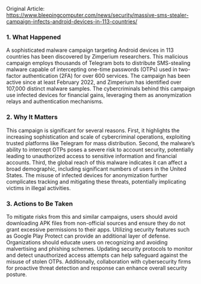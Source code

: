 Original Article: https://www.bleepingcomputer.com/news/security/massive-sms-stealer-campaign-infects-android-devices-in-113-countries/

### 1. What Happened

A sophisticated malware campaign targeting Android devices in 113 countries has been discovered by Zimperium researchers. This malicious campaign employs thousands of Telegram bots to distribute SMS-stealing malware capable of intercepting one-time passwords (OTPs) used in two-factor authentication (2FA) for over 600 services. The campaign has been active since at least February 2022, and Zimperium has identified over 107,000 distinct malware samples. The cybercriminals behind this campaign use infected devices for financial gains, leveraging them as anonymization relays and authentication mechanisms.

### 2. Why It Matters

This campaign is significant for several reasons. First, it highlights the increasing sophistication and scale of cybercriminal operations, exploiting trusted platforms like Telegram for mass distribution. Second, the malware’s ability to intercept OTPs poses a severe risk to account security, potentially leading to unauthorized access to sensitive information and financial accounts. Third, the global reach of this malware indicates it can affect a broad demographic, including significant numbers of users in the United States. The misuse of infected devices for anonymization further complicates tracking and mitigating these threats, potentially implicating victims in illegal activities.

### 3. Actions to Be Taken

To mitigate risks from this and similar campaigns, users should avoid downloading APK files from non-official sources and ensure they do not grant excessive permissions to their apps. Utilizing security features such as Google Play Protect can provide an additional layer of defense. Organizations should educate users on recognizing and avoiding malvertising and phishing schemes. Updating security protocols to monitor and detect unauthorized access attempts can help safeguard against the misuse of stolen OTPs. Additionally, collaboration with cybersecurity firms for proactive threat detection and response can enhance overall security posture.